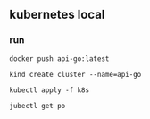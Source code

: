 ## kubernetes local

### run

`docker push api-go:latest`

`kind create cluster --name=api-go`

`kubectl apply -f k8s `

`jubectl get po`
